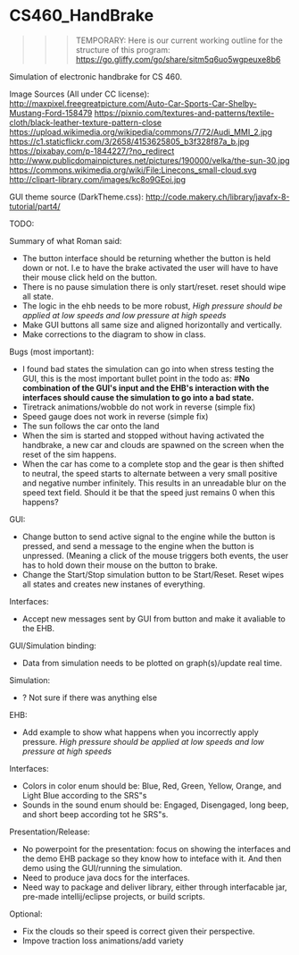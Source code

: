 # CS460_HandBrake

>>> TEMPORARY: Here is our current working outline for the structure of this program:
        https://go.gliffy.com/go/share/sitm5q6uo5wgpeuxe8b6

Simulation of electronic handbrake for CS 460.


Image Sources (All under CC license):
http://maxpixel.freegreatpicture.com/Auto-Car-Sports-Car-Shelby-Mustang-Ford-158479
https://pixnio.com/textures-and-patterns/textile-cloth/black-leather-texture-pattern-close
https://upload.wikimedia.org/wikipedia/commons/7/72/Audi_MMI_2.jpg
https://c1.staticflickr.com/3/2658/4153625805_b3f328f87a_b.jpg
https://pixabay.com/p-1844227/?no_redirect
http://www.publicdomainpictures.net/pictures/190000/velka/the-sun-30.jpg
https://commons.wikimedia.org/wiki/File:Linecons_small-cloud.svg
http://clipart-library.com/images/kc8o9GEoi.jpg

GUI theme source (DarkTheme.css):
http://code.makery.ch/library/javafx-8-tutorial/part4/

TODO:

Summary of what Roman said:
* The button interface should be returning whether the button is held down or not. I.e to have the brake activated
the user will have to have their mouse click held on the button.
* There is no pause simulation there is only start/reset. reset should wipe all state. 
* The logic in the ehb needs to be more robust, *High pressure should be applied at low speeds and low pressure at high speeds*
* Make GUI buttons all same size and aligned horizontally and vertically.
* Make corrections to the diagram to show in class. 

Bugs (most important):
* I found bad states the simulation can go into when stress testing the GUI, this is the most important bullet point
in the todo as:
#**No combination of the GUI's input and the EHB's interaction with the interfaces should cause the simulation
to go into a bad state.**
* Tiretrack animations/wobble do not work in reverse (simple fix)
* Speed gauge does not work in reverse (simple fix)
* The sun follows the car onto the land 
* When the sim is started and stopped without having activated the handbrake, a new car and clouds are spawned on the screen
when the reset of the sim happens.
* When the car has come to a complete stop and the gear is then shifted to neutral, the speed starts to alternate between a very small positive
and negative number infinitely. This results in an unreadable blur on the speed text field. Should it be that the speed just remains 0 when this happens?


GUI:
* Change button to send active signal to the engine while the button is pressed, and send a message to the engine when
the button is unpressed. (Meaning a click of the mouse triggers both events, the user has to hold down their mouse on the button
to brake.
* Change the Start/Stop simulation button to be Start/Reset. Reset wipes all states and creates new instanes of everything. 

Interfaces:
* Accept new messages sent by GUI from button and make it avaliable to the EHB. 

GUI/Simulation binding:
* Data from simulation needs to be plotted on graph(s)/update real time. 

Simulation:
* ? Not sure if there was anything else

EHB:
* Add example to show what happens when you incorrectly apply pressure. *High pressure should be applied at low speeds and low pressure at high speeds* 

Interfaces:
* Colors in color enum should be: Blue, Red, Green, Yellow, Orange, and Light Blue according to the SRS"s
* Sounds in the sound enum should be: Engaged, Disengaged, long beep, and short beep according tot he SRS"s. 

Presentation/Release:
* No powerpoint for the presentation: focus on showing the interfaces and the demo EHB package so they know how to 
inteface with it. And then demo using the GUI/running the simulation. 
* Need to produce java docs for the interfaces.
* Need way to package and deliver library, either through interfacable jar, pre-made intellij/eclipse projects, or build scripts.

Optional:
* Fix the clouds so their speed is correct given their perspective. 
* Impove traction loss animations/add variety




